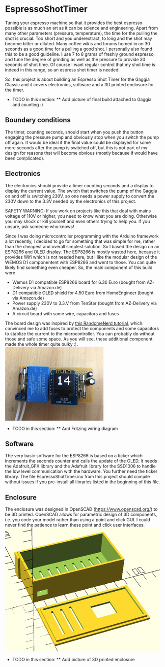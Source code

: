 # EspressoShotTimer
Tuning your espresso machine so that it provides the best espresso possible is as much an art as it can be science and engineering. 
Apart from many other parameters (pressure, temperature), the time for the pulling the shot is crucial. Too short and you underextract, to long and the shot may become bitter or diluted. Many coffee wikis and forums homed in on 30 seconds as a good time for a pulling a good shot. I personally also found this to be a good guideline. I use 7 to 8 grams of freshly ground espresso, and tune the degree of grinding as well as the pressure to provide 30 seconds of shot time. Of course I want regular control that my shot time is indeed in this range, so an espress shot timer is needed. 

So, this project is about building an Espresso Shot Timer for the Gaggia Classic and it covers electronics, software and a 3D printed enclosure for the timer. 

* TODO in this section:
** Add picture of final build attached to Gaggia and counting :)

## Boundary conditions

The timer, counting seconds, should start when you push the button engaging the pressure pump and obviously stop when you switch the pump off again. It would be ideal if the final value could be displayed for some more seconds after the pump is switched off, but this is not part of my design for reasons that will become obvious (mostly because if would have been complicated). 

## Electronics
The electronics should provide a timer counting seconds and a display to display the current value. The switch that switches the pump of the Gaggia on and off is switching 230V, so one needs a power supply to convert the 230V down to the 3.3V needed by the electronics of this project. 

SAFETY WARNING: If you work on projects like this that deal with mains voltage of 110V or higher, you need to know what you are doing. Otherwise you may shock or kill yourself and even others trying to help you. If you unsure, ask someone who knows! 

Since I was doing microcontroller programming with the Arduino framework a lot recently, I decided to go for something that was simple for me, rather than the cheapest and overall simplest solution. So I based the design on an ESP8266 and OLED display. The ESP8266 is mostly wasted here, because it provides Wifi which is not needed here, but I like the modular design of the WEMOS D1 componentent with ESP8266 and went to those. You can quite likely find something even cheaper. 
So, the main component of this build were

* Wemos D1 compatible ESP8266 board for 6.30 Euro (bought from AZ-Delivery via Amazon.de)
* D1 compatible OLED shield for 4.50 Euro from HomeEngineer (bought via Amazon.de)
* Power supply 230V to 3.3.V from TenStar (bought from AZ-Delivery via Amazon.de)
* A circuit board with some wire, capacitors and fuses

The board design was inspired by [this RandomeNerd tutorial](https://randomnerdtutorials.com/esp8266-hi-link-hlk-pm03/), which convinced me to add fuses to protect the components and some capacitors to stablize the current to the microcontroller. You can probably do without those and safe some space. As you will see, these additional component made the whole timer quite bulky :).
![Picture of electronics circuit board without enclosure](images/timer_raw_board.png?raw=true "Electronics circuit board")


* TODO in this section:
** Add Fritzing wiring diagram


## Software
The very basic software for the ESP8266 is based on a ticker which increments the seconds counter and calls the update of the OLED. 
It needs the Adafruit_GFX library and the Adafruit library for the SSD1306 to handle the low level communication with the hardware. 
You further need the ticker library. The file EspressoShotTimer.ino from this project should compile without issues if you pre-install all libraries listed in the beginning of this file. 

## Enclosure
The enclosure was designed in OpenSCAD (https://www.openscad.org/) to be 3D printed. OpenSCAD allows for parametric design of 3D components, i.e. you code your model rather than using a point and click GUI. I could never find the patience to learn these point and click user interfaces. 
![Enclosure as shown in openSCAD](images/enclosure_openscad.png?raw=true "Enclosure as diplayed during design in OpenSCAD")


* TODO in this section:
** Add picture of 3D printed enclosure
